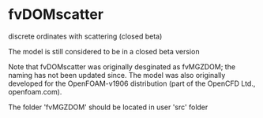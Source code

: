 # fvDOMscatter
discrete ordinates with scattering (closed beta)

The model is still considered to be in a closed beta version

Note that fvDOMscatter was originally desginated as fvMGZDOM; the naming has not been updated since. The model was also originally developed for the OpenFOAM-v1906 distribution (part of the OpenCFD Ltd., openfoam.com).

The folder 'fvMGZDOM' should be located in user 'src' folder
